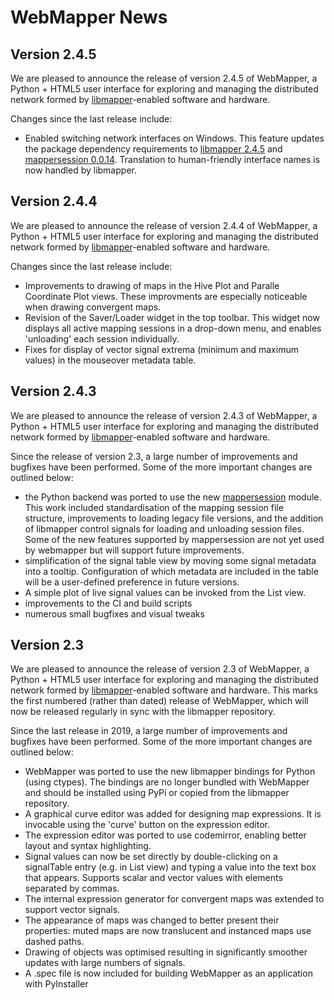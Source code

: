 # WebMapper News

## Version 2.4.5

We are pleased to announce the release of version 2.4.5 of WebMapper, a Python + HTML5 user interface for exploring and managing the distributed network formed by [libmapper](http://www.libmapper.org/)-enabled software and hardware.

Changes since the last release include:

- Enabled switching network interfaces on Windows. This feature updates the package dependency requirements to [libmapper 2.4.5](https://pypi.org/project/libmapper/2.4.5/) and [mappersession 0.0.14](https://pypi.org/project/mappersession/0.0.14/). Translation to human-friendly interface names is now handled by libmapper.

## Version 2.4.4

We are pleased to announce the release of version 2.4.4 of WebMapper, a Python + HTML5 user interface for exploring and managing the distributed network formed by [libmapper](http://www.libmapper.org/)-enabled software and hardware.

Changes since the last release include:

-  Improvements to drawing of maps in the Hive Plot and Paralle Coordinate Plot views. These improvments are especially noticeable when drawing convergent maps.
- Revision of the Saver/Loader widget in the top toolbar. This widget now displays all active mapping sessions in a drop-down menu, and enables 'unloading' each session individually.
-  Fixes for display of vector signal extrema (minimum and maximum values) in the mouseover metadata table. 

## Version 2.4.3

We are pleased to announce the release of version 2.4.3 of WebMapper, a Python + HTML5 user interface for exploring and managing the distributed network formed by [libmapper](http://www.libmapper.org/)-enabled software and hardware.

Since the release of version 2.3, a large number of improvements and bugfixes have been performed. Some of the more important changes are outlined below:

- the Python backend was ported to use the new [mappersession](https://github.com/libmapper/mappersession) module. This work included standardisation of the mapping session file structure, improvements to loading legacy file versions, and the addition of libmapper control signals for loading and unloading session files. Some of the new features supported by mappersession are not yet used by webmapper but will support future improvements.
- simplification of the signal table view by moving some signal metadata into a tooltip. Configuration of which metadata are included in the table will be a user-defined preference in future versions.
- A simple plot of live signal values can be invoked from the List view.
- improvements to the CI and build scripts
- numerous small bugfixes and visual tweaks

## Version 2.3

We are pleased to announce the release of version 2.3 of WebMapper, a Python + HTML5 user interface for exploring and managing the distributed network formed by [libmapper](http://www.libmapper.org/)-enabled software and hardware. This marks the first numbered (rather than dated) release of WebMapper, which will now be released regularly in sync with the libmapper repository.

Since the last release in 2019, a large number of improvements and bugfixes have been performed. Some of the more important changes are outlined below:

* WebMapper was ported to use the new libmapper bindings for Python (using ctypes). The bindings are no longer bundled with WebMapper and should be installed using PyPi or copied from the libmapper repository.
* A graphical curve editor was added for designing map expressions. It is invocable using the 'curve' button on the expression editor.
* The expression editor was ported to use codemirror, enabling better layout and syntax highlighting.
* Signal values can now be set directly by double-clicking on a signalTable entry (e.g. in List view) and typing a value into the text box that appears. Supports scalar and vector values with elements separated by commas.
* The internal expression generator for convergent maps was extended to support vector signals.
* The appearance of maps was changed to better present their properties: muted maps are now translucent and instanced maps use dashed paths.
* Drawing of objects was optimised resulting in significantly smoother updates with large numbers of signals.
* A .spec file is now included for building WebMapper as an application with PyInstaller
